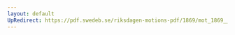 ```yaml
---
layout: default
UpRedirect: https://pdf.swedeb.se/riksdagen-motions-pdf/1869/mot_1869__ak__00287/mot_1869__ak__00287_002.pdf
---
```

